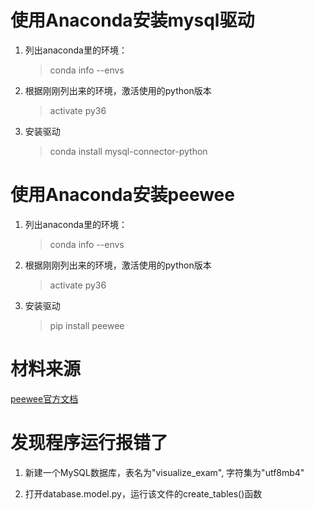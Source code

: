 # 使用Anaconda安装mysql驱动 

1. 列出anaconda里的环境：

   > conda info --envs

2. 根据刚刚列出来的环境，激活使用的python版本

   > activate py36

3. 安装驱动

   > conda install mysql-connector-python

# 使用Anaconda安装peewee

1. 列出anaconda里的环境：

      > conda info --envs

2. 根据刚刚列出来的环境，激活使用的python版本

      > activate py36

3. 安装驱动

      > pip install peewee

# 材料来源
[peewee官方文档](http://peewee.readthedocs.io/en/latest/index.html) 

# 发现程序运行报错了
1. 新建一个MySQL数据库，表名为"visualize_exam", 字符集为"utf8mb4"
2. 打开database.model.py，运行该文件的create_tables()函数

   ​